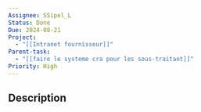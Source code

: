 ```yaml
---
Assignee: SSipel_L
Status: Done
Due: 2024-08-21
Project:
  - "[[Intranet fournisseur]]"
Parent-task:
  - "[[faire le systeme cra pour les sous-traitant]]"
Priority: High
---
```

## Description